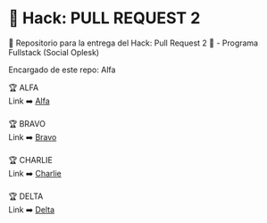 # 🚀 Hack: PULL REQUEST 2

👾 Repositorio para la entrega del Hack: Pull Request 2 👾 - Programa Fullstack (Social Oplesk)

Encargado de este repo: Alfa

🏆 ALFA
<br>
Link ➡️ [Alfa](https://github.com/JhoanLag19/hg-2-alfa)
<br><br>
🏆 BRAVO
<br>
Link ➡️ [Bravo](https://github.com/greenyei/hg-2-bravo)
<br><br>
🏆 CHARLIE
<br>
Link ➡️ [Charlie](https://github.com/Yoshikoich/hg-2-charlie)
<br><br>
🏆 DELTA
<br>
Link ➡️ [Delta](https://github.com/yangrangel/hg-2-Delta)
